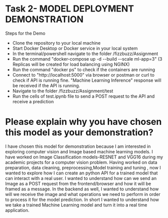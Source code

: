 # Task 2- MODEL DEPLOYMENT DEMONSTRATION
Steps for the Demo
- Clone the repository to your local machine
- Start Docker Desktop or Docker service in your local system
- In the terminal/powershell navigate to the folder /fizzbuzz/Assignment
- Run the command  "docker-compose up -d --build --scale ml-app=3" (3 Replicas will be created for load balancing using NGINX)
- Run the command "docker ps" to check if the containers are running
- Connect to "http://localhost:5000" via browser or postman or curl to check if API is running fine. "Machine Learning Inference" response will be received if the API is running.
- Navigate to the folder /fizzbuzz/Assignment/test
- Run the cells of test.ipynb file to send a POST request to the API and receive a prediction

# Please explain why you have chosen this model as your demonstration?
I have chosen this model for demonstration because I am interested in exploring computer vision and Image based machine learning models. I have worked on Image Classification models-RESNET and VGG16 during my academic projects for a computer vision problem. Having worked on data preparation, data cleaning, preprocessing,Model training and tuning , now I wanted to explore how I can create an python API for a trained model that can interact with a real user. I wanted to understand how can we send an Image as a POST request from the frontend/browser and how it will be framed as a message. In the backend as well, I wanted to understand how will we receive the image and  what operations we need to perform in order to process it for the model prediction. In short I wanted to understand how we take a trained Machine Learning model and turn it into a real time application.
